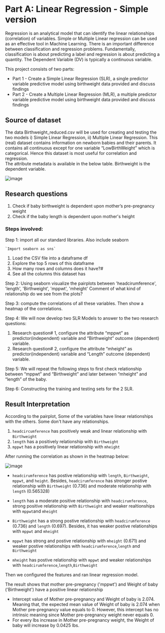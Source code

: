 # Part A: Linear Regression - Simple version

Regression is an analytical model that can identify the linear relationships (correlation) of variables. 
Simple or Multiple Linear regression can be used as an effective tool in Machine Learning. 
There is an important difference between classification and regression problems. Fundamentally, classification is about predicting a label and regression is about predicting a quantity. 
The Dependent Variable (DV) is typically a continuous variable.

This project consists of two parts:
- Part 1 -   Create a Simple Linear Regression (SLR), a single predictor variable predictive model using birthweight data provided and discuss findings
- Part 2 -   Create a Multiple Linear Regression (MLR), a multiple predictor variable predictive model using birthweight data provided and discuss findings

## Source of dataset

The data Birthweight_reduced.csv will be used for creating and testing the two models i) Simple Linear Regression, ii) Multiple Linear Regression. This (real) dataset contains information on newborn babies and their parents.  It contains all continuous except for one variable “LowBirthWeight” which is categorical. 
Hence this dataset is most useful for correlation and regression.  
The attribute metadata is available in the below table. Birthweight is the dependent variable.

![image](https://user-images.githubusercontent.com/44355005/129426191-38b3e770-8dbd-46e8-8cc5-41b0fdec7c12.png)

## Research questions

1.	Check if baby birthweight is dependent upon mother’s pre-pregnancy weight
2.	Check if the baby length is dependent upon mother's height

### Steps involved:

Step 1: import all our standard libraries. Also include seaborn

	`Import seaborn as sns`
  
1.	Load the CSV file into a dataframe df
2.	Explore the top 5 rows of this dataframe 
3.	How many rows and columns does it have?#
4.	See all the columns this dataset has

Step 2: Using seaborn visualize the pairplots between 'headcirumference', 'length', 'Birthweight', 'mppwt', 'mheight'
Comment of what kind of relationship do we see from the plots?

Step 3: compute the correlations of all these variables. Then show a heatmap of the correlations.

Step 4: We will now develop two SLR Models to answer to the two research questions: 

1.	Research question# 1, configure the attribute “mppwt” as predictor(independent) variable and “Birthweight” outcome (dependent) variable. 
2.	Research question# 2, configure the attribute “mheight” as predictor(independent) variable and “Length” outcome (dependent) variable.

Step 5: We will repeat the following steps to first check relationship between “mppwt” and “Birthweight” and later between “mheight” and “length” of the baby. 

Step 6: Constructing the training and testing sets for the 2 SLR.

## Result Interpretation

According to the pairplot, Some of the variables have linear relationships with the others. Some don't have any relationships.

1. `headcircumference` has positively weak and linear relationship with `Birthweight`
2. `length` has a positively relationship with `Birthweight`
3. `mppwt` has a positively linear relationship with `mheight`

After running the correlation as shown in the heatmap below: 

![image](https://user-images.githubusercontent.com/44355005/129427240-c5a74891-3995-4bf1-95e5-e10d421a5185.png)

- `headcirumference` has postive relationship with `length`, `Birthweight`, `mppwt`, and `height`. Besides, `headcirumference` has stronger postive relationship with `Birthweight` (0.736) and moderate relationship with `length` (0.565328)

- `length` has a moderate positive relationship with `headcirumference`, strong positive relationship with `Birthweight` and weaker realtionships with `mppwt`and `mheight`

- `Birthweight` has a strong postive relationship with `headcirumference` (0.736) and `length` (0.697). Besides, it has weaker postive relationships with `mppwt` and `mheight`

- `mppwt` has strong and postive relationship with `mheight` (0.671) and weaker postive relationships with `headcirumference`,`length` and `Birthweight`

- `mheight` has postive relationship with `mppwt` and weaker relationships with `headcirumference`,`length`,`Birthweight`

Then we configured the features and ran linear regression model.

The result shows that mother pre-pregnancy ('mppwt') and Weight of baby ('Birthweight') have a positive linear relationship

- Intercept value of Mother pre-pregnancy and Weight of baby is 2.074. Meaning that, the expected mean value of Weight of baby is 2.074 when Mother pre-pregnancy value equals to 0. However, this intercept has no intrinsic meaning since Mother pre-pregnancy weight never equals 0.
- For every lbs increase in Mother pre-pregnancy weight, the Weight of baby will increase by 0.0425 lbs.
